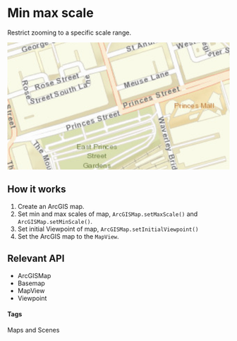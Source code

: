# Min max scale

Restrict zooming to a specific scale range.

![Min max scale](set-min-max-scale.png)

## How it works

1. Create an ArcGIS map.
1. Set min and max scales of map, `ArcGISMap.setMaxScale()` and `ArcGISMap.setMinScale()`.
1. Set initial Viewpoint of map, `ArcGISMap.setInitialViewpoint()`
1. Set the ArcGIS map to the `MapView`.

## Relevant API

* ArcGISMap
* Basemap
* MapView
* Viewpoint

#### Tags
Maps and Scenes
